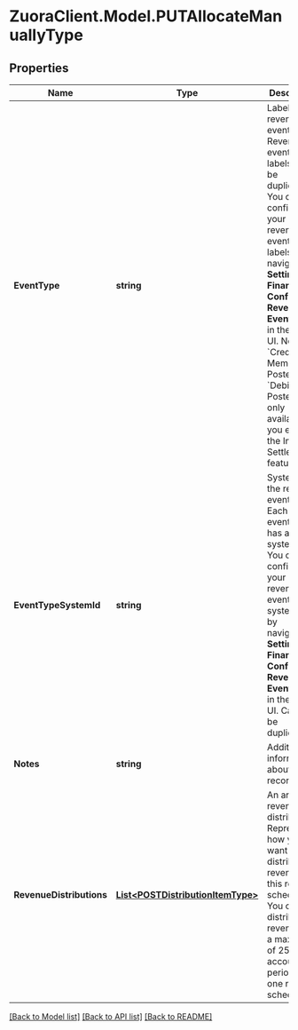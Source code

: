 # ZuoraClient.Model.PUTAllocateManuallyType

## Properties

Name | Type | Description | Notes
------------ | ------------- | ------------- | -------------
**EventType** | **string** | Label of the revenue event type. Revenue event type labels can be duplicated. You can configure your revenue event type labels by navigating to **Settings &gt; Finance &gt; Configure Revenue Event Types** in the Zuora UI.  Note that &#x60;Credit Memo Posted&#x60; and &#x60;Debit Memo Posted&#x60; are only available if you enable the Invoice Settlement feature.  | [optional] 
**EventTypeSystemId** | **string** | System ID of the revenue event type. Each eventType has a unique system ID. You can configure your revenue event type system IDs by navigating to **Settings &gt; Finance &gt; Configure Revenue Event Types** in the Zuora UI.  Cannot be duplicated.  | [optional] 
**Notes** | **string** | Additional information about this record.  | [optional] 
**RevenueDistributions** | [**List&lt;POSTDistributionItemType&gt;**](POSTDistributionItemType.md) | An array of revenue distributions. Represents how you want to distribute revenue for this revenue schedule. You can distribute revenue into a maximum of 250 accounting periods with one revenue schedule.  | [optional] 

[[Back to Model list]](../README.md#documentation-for-models) [[Back to API list]](../README.md#documentation-for-api-endpoints) [[Back to README]](../README.md)

